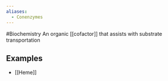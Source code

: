 ```yaml
---
aliases:
  - Conenzymes
---
```

#Biochemistry 
An organic [[cofactor]] that assists with substrate transportation
## Examples
* [[Heme]]